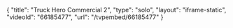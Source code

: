 {
    "title": "Truck Hero Commercial 2",
    "type": "solo",
    "layout": "iframe-static",
    "videoId": "66185477",
    "url": "\/tvpembed\/66185477"
}